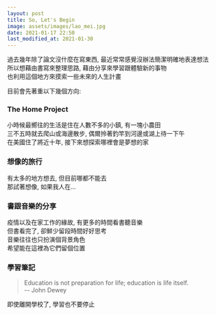 ```yaml
---
layout: post
title: So, Let's Begin
image: assets/images/lao_mei.jpg
date: 2021-01-17 22:50
last_modified_at: 2021-01-30
---
```


過去幾年除了論文沒什麼在寫東西, 最近常常感覺沒辦法簡潔明確地表達想法  
所以想藉由書寫來整理思路, 藉由分享來學習跟體驗新的事物  
也利用這個地方來摸索一些未來的人生計畫  

目前會先著重以下幾個方向:
### The Home Project
小時候最嚮往的生活是住在人數不多的小鎮, 有一塊小農田  
三不五時就去爬山或海邊散步, 偶爾拎著釣竿到河邊或湖上待一下午  
在美國住了將近十年, 接下來想探索哪裡會是夢想的家

### 想像的旅行
有太多的地方想去, 但目前哪都不能去  
那試著想像, 如果我人在...

### 書跟音樂的分享
疫情以及在家工作的緣故, 有更多的時間看書聽音樂  
但書看完了, 卻鮮少留段時間好好思考  
音樂往往也只扮演個背景角色  
希望能在這裡為它們留個位置

### 學習筆記
> Education is not preparation for life; education is life itself.  
>  -- John Dewey

即使離開學校了, 學習也不要停止